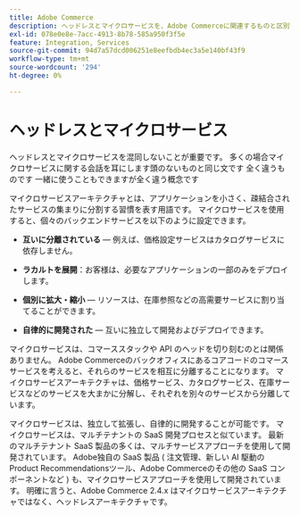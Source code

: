 ```yaml
---
title: Adobe Commerce
description: ヘッドレスとマイクロサービスを、Adobe Commerceに関連するものと区別できます。
exl-id: 078e0e8e-7acc-4913-8b78-585a950f3f5e
feature: Integration, Services
source-git-commit: 94d7a57dcd006251e8eefbdb4ec3a5e140bf43f9
workflow-type: tm+mt
source-wordcount: '294'
ht-degree: 0%

---
```


# ヘッドレスとマイクロサービス

ヘッドレスとマイクロサービスを混同しないことが重要です。 多くの場合マイクロサービスに関する会話を耳にします頭のないものと同じ文です 全く違うものです 一緒に使うこともできますが全く違う概念です

マイクロサービスアーキテクチャとは、アプリケーションを小さく、疎結合されたサービスの集まりに分割する習慣を表す用語です。 マイクロサービスを使用すると、個々のバックエンドサービスを以下のように設定できます。

- **互いに分離されている** — 例えば、価格設定サービスはカタログサービスに依存しません。

- **ラカルトを展開**：お客様は、必要なアプリケーションの一部のみをデプロイします。

- **個別に拡大・縮小** — リソースは、在庫参照などの高需要サービスに割り当てることができます。

- **自律的に開発された** — 互いに独立して開発およびデプロイできます。

マイクロサービスは、コマーススタックや API のヘッドを切り刻むのとは関係ありません。 Adobe Commerceのバックオフィスにあるコアコードのコマースサービスを考えると、それらのサービスを相互に分離することになります。 マイクロサービスアーキテクチャは、価格サービス、カタログサービス、在庫サービスなどのサービスを大まかに分解し、それぞれを別々のサービスから分離しています。

マイクロサービスは、独立して拡張し、自律的に開発することが可能です。 マイクロサービスは、マルチテナントの SaaS 開発プロセスと似ています。 最新のマルチテナント SaaS 製品の多くは、マルチサービスアプローチを使用して開発されています。 Adobe独自の SaaS 製品 ( 注文管理、新しい AI 駆動の Product Recommendationsツール、Adobe Commerceのその他の SaaS コンポーネントなど ) も、マイクロサービスアプローチを使用して開発されています。 明確に言うと、Adobe Commerce 2.4.x はマイクロサービスアーキテクチャではなく、ヘッドレスアーキテクチャです。
